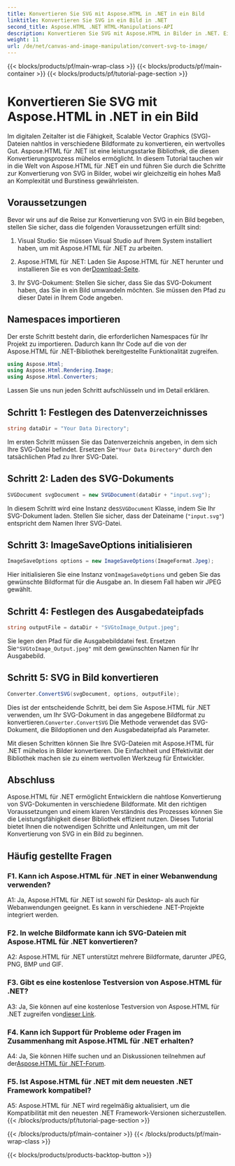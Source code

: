 ```yaml
---
title: Konvertieren Sie SVG mit Aspose.HTML in .NET in ein Bild
linktitle: Konvertieren Sie SVG in ein Bild in .NET
second_title: Aspose.HTML .NET HTML-Manipulations-API
description: Konvertieren Sie SVG mit Aspose.HTML in Bilder in .NET. Ein umfassendes Tutorial für Entwickler. Wandeln Sie SVG-Dokumente ganz einfach in die Formate JPEG, PNG, BMP und GIF um.
weight: 11
url: /de/net/canvas-and-image-manipulation/convert-svg-to-image/
---
```


{{< blocks/products/pf/main-wrap-class >}}
{{< blocks/products/pf/main-container >}}
{{< blocks/products/pf/tutorial-page-section >}}

# Konvertieren Sie SVG mit Aspose.HTML in .NET in ein Bild


Im digitalen Zeitalter ist die Fähigkeit, Scalable Vector Graphics (SVG)-Dateien nahtlos in verschiedene Bildformate zu konvertieren, ein wertvolles Gut. Aspose.HTML für .NET ist eine leistungsstarke Bibliothek, die diesen Konvertierungsprozess mühelos ermöglicht. In diesem Tutorial tauchen wir in die Welt von Aspose.HTML für .NET ein und führen Sie durch die Schritte zur Konvertierung von SVG in Bilder, wobei wir gleichzeitig ein hohes Maß an Komplexität und Burstiness gewährleisten.

## Voraussetzungen

Bevor wir uns auf die Reise zur Konvertierung von SVG in ein Bild begeben, stellen Sie sicher, dass die folgenden Voraussetzungen erfüllt sind:

1. Visual Studio: Sie müssen Visual Studio auf Ihrem System installiert haben, um mit Aspose.HTML für .NET zu arbeiten.

2.  Aspose.HTML für .NET: Laden Sie Aspose.HTML für .NET herunter und installieren Sie es von der[Download-Seite](https://releases.aspose.com/html/net/).

3. Ihr SVG-Dokument: Stellen Sie sicher, dass Sie das SVG-Dokument haben, das Sie in ein Bild umwandeln möchten. Sie müssen den Pfad zu dieser Datei in Ihrem Code angeben.

## Namespaces importieren


Der erste Schritt besteht darin, die erforderlichen Namespaces für Ihr Projekt zu importieren. Dadurch kann Ihr Code auf die von der Aspose.HTML für .NET-Bibliothek bereitgestellte Funktionalität zugreifen.

```csharp
using Aspose.Html;
using Aspose.Html.Rendering.Image;
using Aspose.Html.Converters;
```

Lassen Sie uns nun jeden Schritt aufschlüsseln und im Detail erklären.

## Schritt 1: Festlegen des Datenverzeichnisses

```csharp
string dataDir = "Your Data Directory";
```

 Im ersten Schritt müssen Sie das Datenverzeichnis angeben, in dem sich Ihre SVG-Datei befindet. Ersetzen Sie`"Your Data Directory"` durch den tatsächlichen Pfad zu Ihrer SVG-Datei.

## Schritt 2: Laden des SVG-Dokuments

```csharp
SVGDocument svgDocument = new SVGDocument(dataDir + "input.svg");
```

 In diesem Schritt wird eine Instanz des`SVGDocument` Klasse, indem Sie Ihr SVG-Dokument laden. Stellen Sie sicher, dass der Dateiname (`"input.svg"`) entspricht dem Namen Ihrer SVG-Datei.

## Schritt 3: ImageSaveOptions initialisieren

```csharp
ImageSaveOptions options = new ImageSaveOptions(ImageFormat.Jpeg);
```

 Hier initialisieren Sie eine Instanz von`ImageSaveOptions` und geben Sie das gewünschte Bildformat für die Ausgabe an. In diesem Fall haben wir JPEG gewählt.

## Schritt 4: Festlegen des Ausgabedateipfads

```csharp
string outputFile = dataDir + "SVGtoImage_Output.jpeg";
```

Sie legen den Pfad für die Ausgabebilddatei fest. Ersetzen Sie`"SVGtoImage_Output.jpeg"` mit dem gewünschten Namen für Ihr Ausgabebild.

## Schritt 5: SVG in Bild konvertieren

```csharp
Converter.ConvertSVG(svgDocument, options, outputFile);
```

 Dies ist der entscheidende Schritt, bei dem Sie Aspose.HTML für .NET verwenden, um Ihr SVG-Dokument in das angegebene Bildformat zu konvertieren.`Converter.ConvertSVG` Die Methode verwendet das SVG-Dokument, die Bildoptionen und den Ausgabedateipfad als Parameter.

Mit diesen Schritten können Sie Ihre SVG-Dateien mit Aspose.HTML für .NET mühelos in Bilder konvertieren. Die Einfachheit und Effektivität der Bibliothek machen sie zu einem wertvollen Werkzeug für Entwickler.

## Abschluss

Aspose.HTML für .NET ermöglicht Entwicklern die nahtlose Konvertierung von SVG-Dokumenten in verschiedene Bildformate. Mit den richtigen Voraussetzungen und einem klaren Verständnis des Prozesses können Sie die Leistungsfähigkeit dieser Bibliothek effizient nutzen. Dieses Tutorial bietet Ihnen die notwendigen Schritte und Anleitungen, um mit der Konvertierung von SVG in ein Bild zu beginnen.

## Häufig gestellte Fragen

### F1. Kann ich Aspose.HTML für .NET in einer Webanwendung verwenden?

A1: Ja, Aspose.HTML für .NET ist sowohl für Desktop- als auch für Webanwendungen geeignet. Es kann in verschiedene .NET-Projekte integriert werden.

### F2. In welche Bildformate kann ich SVG-Dateien mit Aspose.HTML für .NET konvertieren?

A2: Aspose.HTML für .NET unterstützt mehrere Bildformate, darunter JPEG, PNG, BMP und GIF.

### F3. Gibt es eine kostenlose Testversion von Aspose.HTML für .NET?

 A3: Ja, Sie können auf eine kostenlose Testversion von Aspose.HTML für .NET zugreifen von[dieser Link](https://releases.aspose.com/).

### F4. Kann ich Support für Probleme oder Fragen im Zusammenhang mit Aspose.HTML für .NET erhalten?

 A4: Ja, Sie können Hilfe suchen und an Diskussionen teilnehmen auf der[Aspose.HTML für .NET-Forum](https://forum.aspose.com/).

### F5. Ist Aspose.HTML für .NET mit dem neuesten .NET Framework kompatibel?

A5: Aspose.HTML für .NET wird regelmäßig aktualisiert, um die Kompatibilität mit den neuesten .NET Framework-Versionen sicherzustellen.
{{< /blocks/products/pf/tutorial-page-section >}}

{{< /blocks/products/pf/main-container >}}
{{< /blocks/products/pf/main-wrap-class >}}

{{< blocks/products/products-backtop-button >}}
